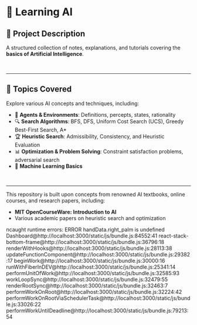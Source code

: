 # 🤖 **Learning AI**

## 📌 **Project Description**

A structured collection of notes, explanations, and tutorials covering the **basics of Artificial Intelligence**. 

<br>

---


## 📖 **Topics Covered**

Explore various AI concepts and techniques, including:

- 🎯 **Agents & Environments**: Definitions, percepts, states, rationality
- 🔍 **Search Algorithms**: BFS, DFS, Uniform Cost Search (UCS), Greedy Best-First Search, A* 
- 🏆 **Heuristic Search**: Admissibility, Consistency, and Heuristic Evaluation
- 📊 **Optimization & Problem Solving**: Constraint satisfaction problems, adversarial search
- 🤖 **Machine Learning Basics**
  
  
<br>

---

This repository is built upon concepts from renowned AI textbooks, online courses, and research papers, including:

- **MIT OpenCourseWare: Introduction to AI**
- Various academic papers on heuristic search and optimization




ncaught runtime errors:
ERROR
handData.right_palm is undefined
Dashboard@http://localhost:3000/static/js/bundle.js:84552:41
react-stack-bottom-frame@http://localhost:3000/static/js/bundle.js:36796:18
renderWithHooks@http://localhost:3000/static/js/bundle.js:28113:38
updateFunctionComponent@http://localhost:3000/static/js/bundle.js:29382:17
beginWork@http://localhost:3000/static/js/bundle.js:30000:16
runWithFiberInDEV@http://localhost:3000/static/js/bundle.js:25341:14
performUnitOfWork@http://localhost:3000/static/js/bundle.js:32585:93
workLoopSync@http://localhost:3000/static/js/bundle.js:32479:55
renderRootSync@http://localhost:3000/static/js/bundle.js:32463:7
performWorkOnRoot@http://localhost:3000/static/js/bundle.js:32224:42
performWorkOnRootViaSchedulerTask@http://localhost:3000/static/js/bundle.js:33026:22
performWorkUntilDeadline@http://localhost:3000/static/js/bundle.js:79213:54

